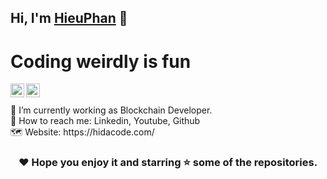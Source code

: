 ## Hi, I'm [HieuPhan](https://hidacode.com/) 👋

# Coding weirdly is fun

<a href="https://www.linkedin.com/in/hieuphan94/">
  <img align="left" alt="Hieu Phan's Linkdein" width="22px" src="https://cdn.jsdelivr.net/npm/simple-icons@v3/icons/linkedin.svg" />
</a>
<a href="https://github.com/hieuphan94">
  <img align="left" alt="Hieu Phan's Github" width="22px" src="https://cdn.jsdelivr.net/npm/simple-icons@v3/icons/github.svg" />
</a>
<br/><br/>
📱 I’m currently working as Blockchain Developer.<br/>
📧 How to reach me: Linkedin, Youtube, Github<br/>
🗺 Website: https://hidacode.com/

<div align="center">

### ❤️ Hope you enjoy it and starring ⭐ some of the repositories.

</div>

